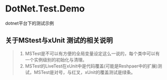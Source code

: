 # DotNet.Test.Demo
dotnet平台下的测试示例


## 关于MStest与xUnit 测试的相关说明
> 1. MSTest是不可以有方便的全局变量设定这么一说的，每个类中可以有一个实例级别的初始化与清理。
> 1. MSTest的LiveTest在xUnit中是代码覆盖(可能是Reshpaer中的扩展)测试，MSTest是对号，与红叉，xUnit的覆盖测试是绿条。  


